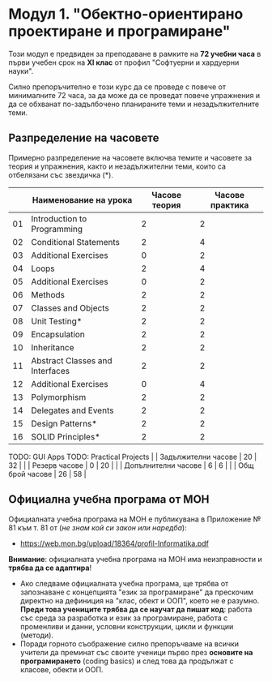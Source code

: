 # Модул 1. "Обектно-ориентирано проектиране и програмиране"

Този модул е предвиден за преподаване в рамките на **72 учебни часа** в първи учебен срок на **XI клас** от профил "Софтуерни и хардуерни науки".

Силно препоръчително е този курс да се проведе с повече от минималните 72 часа, за да може да се проведат повече упражнения и да се обхванат по-задълбочено планираните теми и незадължителните теми.

## Разпределение на часовете

Примерно разпределение на часовете включва темите и часовете за теория и упражнения, както и незадължителни теми, които са отбелязани със звездичка (*).

|    | Наименование на урока                | Часове теория | Часове практика |
|----|--------------------------------------|---------------|-----------------|
| 01 | Introduction to Programming          |       2       |        2        |
| 02 | Conditional Statements               |       2       |        4        |
| 03 | Additional Exercises                 |       0       |        2        |
| 04 | Loops                                |       2       |        4        |
| 05 | Additional Exercises                 |       0       |        2        |
| 06 | Methods                              |       2       |        2        |
| 07 | Classes and Objects                  |       2       |        2        |
| 08 | Unit Testing*                        |       2       |        2        |
| 09 | Encapsulation                        |       2       |        2        |
| 10 | Inheritance                          |       2       |        2        |
| 11 | Abstract Classes and Interfaces      |       2       |        2        |
| 12 | Additional Exercises                 |       0       |        4        |
| 13 | Polymorphism                         |       2       |        2        |
| 14 | Delegates and Events                 |       2       |        2        |
| 15 | Design Patterns*                     |       2       |        2        |
| 16 | SOLID Principles*                    |       2       |        2        |
TODO: GUI Apps
TODO: Practical Projects
|    | Задължителни часове                  |       20      |        32       |
|    | Резерв часове                        |       0       |        20       |
|    | Допълнителни часове                  |       6       |        6        |
|    | Общ брой часове                      |       26      |        58       |

## Официална учебна програма от МОН

Официалната учебна програма на МОН е публикувана в Приложение № 81 към т. 81 от (_не знам кой си закон или наредба_):
  - https://web.mon.bg/upload/18364/profil-Informatika.pdf

**Внимание**: официалната учебна програма на МОН има неизправности и **трябва да се адаптира**!
  - Ако следваме официалната учебна програма, ще трябва от запознаване с концепцията "език за програмиране" да прескочим директно на дефиниция на "клас, обект и ООП", което не е разумно. **Преди това учениците трябва да се научат да пишат код**: работа със среда за разработка и език за програмиране, работа с променливи и данни, условни конструкции, цикли и функции (методи).
  - Поради горното съображение силно препоръчваме на всички учители да преминат със своите ученици първо през **основите на програмирането** (coding basics) и след това да продължат с класове, обекти и ООП.

